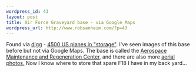 ```yaml
--- 
wordpress_id: 43
layout: post
title: Air Force Graveyard base - via Google Maps
wordpress_url: http://www.robsanheim.com/?p=43
---
```

Found via <a href="http://www.digg.com">digg</a> - <a href="http://maps.google.ca/maps?q=air+force+base&#038;ll=32.157903,-110.830958&#038;sll=32.156722,-110.947151&#038;spn=0.007162,0.014718&#038;sspn=0.120622,0.247879&#038;t=k&#038;num=10&#038;start=0&#038;hl=en">4500 US planes in "storage"</a>.  I've seen images of this base before but not via Google Maps.  The base is called the <a href="http://www.dm.af.mil/AMARC/">Aerospace Maintenance and Regeneration Center</a>, and there are also more <a href="http://www.dm.af.mil/AMARC/aerial_gallery.html">aerial photos.</a>  Now I know where to store that spare F18 I have in my back yard...
